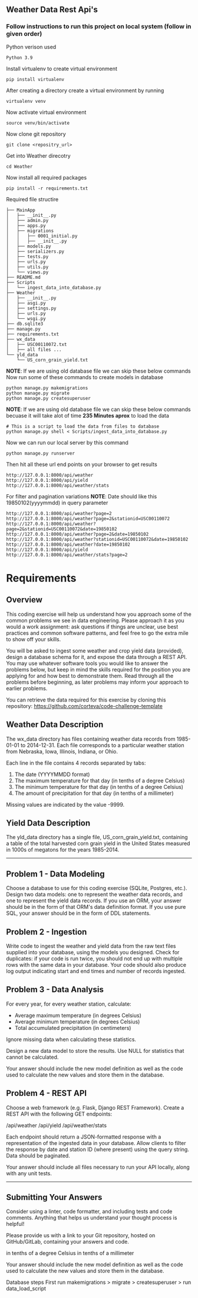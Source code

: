 ## Weather Data Rest Api's

### Follow instructions to run this project on local system (follow in given order)

Python verison used
```git
Python 3.9
```

Install virtualenv to create virtual environment
```git 
pip install virtualenv
```

After creating a directory create a virtual environment by running
```git
virtualenv venv
```

Now activate virtual environment
```git
source venv/bin/activate
```

Now clone git repository
```git
git clone <repositry_url>
```

Get into Weather direcotry
```git
cd Weather
```

Now install all required packages
```git
pip install -r requirements.txt
```

Required file structire
```git
├── MainApp
│   ├── __init__.py
│   ├── admin.py
│   ├── apps.py
│   ├── migrations
│   │   ├── 0001_initial.py
│   │   ├── __init__.py
│   ├── models.py
│   ├── serializers.py
│   ├── tests.py
│   ├── urls.py
│   ├── utils.py
│   └── views.py
├── README.md
├── Scripts
│   └── ingest_data_into_database.py
├── Weather
│   ├── __init__.py
│   ├── asgi.py
│   ├── settings.py
│   ├── urls.py
│   └── wsgi.py
├── db.sqlite3
├── manage.py
├── requirements.txt
├── wx_data
│   ├── USC00110072.txt
│   ├── all files ...
└── yld_data
    └── US_corn_grain_yield.txt
```

**NOTE**: If we are using old database file we can skip these below commands 
Now run some of these commands to create models in database 
```git
python manage.py makemigrations
python manage.py migrate
python manage.py createsuperuser
```

**NOTE**: If we are using old database file we can skip these below commands becuase it will take alot of time **235 Minutes aprox** to load the data
```git
# This is a script to load the data from files to database 
python manage.py shell < Scripts/ingest_data_into_database.py
```

Now we can run our local server by this command
```git
python manage.py runserver
```

Then hit all these url end points on your browser to get results
```git
http://127.0.0.1:8000/api/weather
http://127.0.0.1:8000/api/yield
http://127.0.0.1:8000/api/weather/stats
```

For filter and pagination variations
**NOTE**: Date should like this 19850102(yyyymmdd) in query parameter 
```git
http://127.0.0.1:8000/api/weather?page=2
http://127.0.0.1:8000/api/weather?page=2&stationid=USC00110072
http://127.0.0.1:8000/api/weather?page=2&stationid=USC00110072&date=19850102
http://127.0.0.1:8000/api/weather?page=2&date=19850102
http://127.0.0.1:8000/api/weather?stationid=USC00110072&date=19850102
http://127.0.0.1:8000/api/weather?date=19850102
http://127.0.0.1:8000/api/yield
http://127.0.0.1:8000/api/weather/stats?page=2
```

# Requirements
Overview
--------

This coding exercise will help us understand how you approach some of the common problems we see in data engineering. Please approach it as you would a work assignment: ask questions if things are unclear, use best practices and common software patterns, and feel free to go the extra mile to show off your skills.

You will be asked to ingest some weather and crop yield data (provided), design a database schema for it, and expose the data through a REST API. You may use whatever software tools you would like to answer the problems below, but keep in mind the skills required for the position you are applying for and how best to demonstrate them. Read through all the problems before beginning, as later problems may inform your approach to earlier problems.

You can retrieve the data required for this exercise by cloning this repository:
https://github.com/corteva/code-challenge-template

Weather Data Description
------------------------

The wx_data directory has files containing weather data records from 1985-01-01 to 2014-12-31. Each file corresponds to a particular weather station from Nebraska, Iowa, Illinois, Indiana, or Ohio.

Each line in the file contains 4 records separated by tabs: 

1. The date (YYYYMMDD format)
2. The maximum temperature for that day (in tenths of a degree Celsius)
3. The minimum temperature for that day (in tenths of a degree Celsius)
4. The amount of precipitation for that day (in tenths of a millimeter)

Missing values are indicated by the value -9999.

Yield Data Description
----------------------

The yld_data directory has a single file, US_corn_grain_yield.txt, containing a table of the total harvested corn grain yield in the United States measured in 1000s of megatons for the years 1985-2014.

---

Problem 1 - Data Modeling
-------------------------
Choose a database to use for this coding exercise (SQLite, Postgres, etc.). Design two data models: one to represent the weather data records, and one to represent the yield data records. If you use an ORM, your answer should be in the form of that ORM's data definition format. If you use pure SQL, your answer should be in the form of DDL statements.

Problem 2 - Ingestion
---------------------
Write code to ingest the weather and yield data from the raw text files supplied into your database, using the models you designed. Check for duplicates: if your code is run twice, you should not end up with multiple rows with the same data in your database. Your code should also produce log output indicating start and end times and number of records ingested.

Problem 3 - Data Analysis
-------------------------
For every year, for every weather station, calculate:

* Average maximum temperature (in degrees Celsius)
* Average minimum temperature (in degrees Celsius)
* Total accumulated precipitation (in centimeters)

Ignore missing data when calculating these statistics.

Design a new data model to store the results. Use NULL for statistics that cannot be calculated.

Your answer should include the new model definition as well as the code used to calculate the new values and store them in the database.

Problem 4 - REST API
--------------------
Choose a web framework (e.g. Flask, Django REST Framework). Create a REST API with the following GET endpoints:

/api/weather
/api/yield
/api/weather/stats

Each endpoint should return a JSON-formatted response with a representation of the ingested data in your database. Allow clients to filter the response by date and station ID (where present) using the query string. Data should be paginated.

Your answer should include all files necessary to run your API locally, along with any unit tests.

---

Submitting Your Answers
-----------------------
Consider using a linter, code formatter, and including tests and code comments. Anything that helps us understand your thought process is helpful!

Please provide us with a link to your Git repository, hosted on GitHub/GitLab, containing your answers and code.





in tenths of a degree Celsius
in tenths of a millimeter


Your answer should include the new model definition as well as the code used to calculate the new values and store them in the database.



Database steps
First run makemigrations > migrate > createsuperuser > run data_load_script
